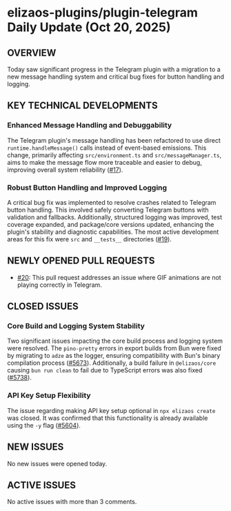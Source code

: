 # elizaos-plugins/plugin-telegram Daily Update (Oct 20, 2025)
## OVERVIEW 
Today saw significant progress in the Telegram plugin with a migration to a new message handling system and critical bug fixes for button handling and logging.

## KEY TECHNICAL DEVELOPMENTS

### Enhanced Message Handling and Debuggability
The Telegram plugin's message handling has been refactored to use direct `runtime.handleMessage()` calls instead of event-based emissions. This change, primarily affecting `src/environment.ts` and `src/messageManager.ts`, aims to make the message flow more traceable and easier to debug, improving overall system reliability ([#17](https://github.com/elizaos-plugins/plugin-telegram/pull/17)).

### Robust Button Handling and Improved Logging
A critical bug fix was implemented to resolve crashes related to Telegram button handling. This involved safely converting Telegram buttons with validation and fallbacks. Additionally, structured logging was improved, test coverage expanded, and package/core versions updated, enhancing the plugin's stability and diagnostic capabilities. The most active development areas for this fix were `src` and `__tests__` directories ([#19](https://github.com/elizaos-plugins/plugin-telegram/pull/19)).

## NEWLY OPENED PULL REQUESTS
- [#20](https://github.com/elizaos-plugins/plugin-telegram/pull/20): This pull request addresses an issue where GIF animations are not playing correctly in Telegram.

## CLOSED ISSUES

### Core Build and Logging System Stability
Two significant issues impacting the core build process and logging system were resolved. The `pino-pretty` errors in export builds from Bun were fixed by migrating to `adze` as the logger, ensuring compatibility with Bun's binary compilation process ([#5673](https://github.com/elizaos-plugins/plugin-telegram/issues/5673)). Additionally, a build failure in `@elizaos/core` causing `bun run clean` to fail due to TypeScript errors was also fixed ([#5738](https://github.com/elizaos-plugins/plugin-telegram/issues/5738)).

### API Key Setup Flexibility
The issue regarding making API key setup optional in `npx elizaos create` was closed. It was confirmed that this functionality is already available using the `-y` flag ([#5604](https://github.com/elizaos-plugins/plugin-telegram/issues/5604)).

## NEW ISSUES
No new issues were opened today.

## ACTIVE ISSUES
No active issues with more than 3 comments.